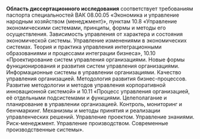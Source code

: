 **Область диссертационного исследования** соответствует требованиям паспорта специальностей ВАК 08.00.05 «Экономика и управление народным хозяйством (менеджмент)», пунктам 10.8 «Управление экономическими системами, принципы, формы и методы его осуществления. Зависимость управления от характера и состояния экономической системы. Управление изменениями в экономических системах. Теория и практика управления интеграционными образованиями и процессами интеграции бизнеса», 10.10 «Проектирование систем управления организациями. Новые формы функционирования и развития систем управления организациями. Информационные системы в управлении организациями. Качество управления организацией. Методология развития бизнес-процессов. Развитие методологии и методов управления корпоративной инновационной системой» и 10.11 «Процесс управления организацией, её отдельными подсистемами и функциями. Целеполагание и планирование в управлении организацией. Контроль, мониторинг и бенчмаркинг. Механизмы и методы принятия и реализации управленческих решений. Управление проектом. Управление знаниями. Риск-менеджмент. Управление производством. Современные производственные системы».
